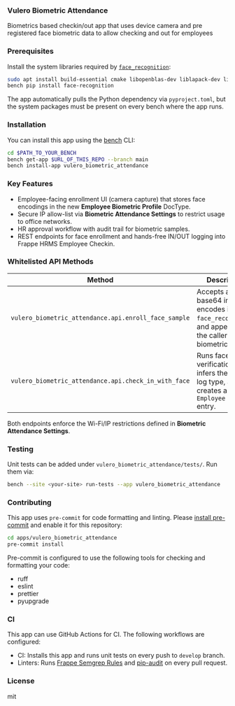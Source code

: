### Vulero Biometric Attendance

Biometrics based checkin/out app that uses device camera and pre registered face biometric data to allow checking and out for employees

### Prerequisites

Install the system libraries required by [`face_recognition`](https://github.com/ageitgey/face_recognition):

```bash
sudo apt install build-essential cmake libopenblas-dev liblapack-dev libjpeg-dev libboost-all-dev
bench pip install face-recognition
```

The app automatically pulls the Python dependency via `pyproject.toml`, but the system packages must be present on every bench where the app runs.

### Installation

You can install this app using the [bench](https://github.com/frappe/bench) CLI:

```bash
cd $PATH_TO_YOUR_BENCH
bench get-app $URL_OF_THIS_REPO --branch main
bench install-app vulero_biometric_attendance
```

### Key Features

- Employee-facing enrollment UI (camera capture) that stores face encodings in the new **Employee Biometric Profile** DocType.
- Secure IP allow-list via **Biometric Attendance Settings** to restrict usage to office networks.
- HR approval workflow with audit trail for biometric samples.
- REST endpoints for face enrollment and hands-free IN/OUT logging into Frappe HRMS Employee Checkin.

### Whitelisted API Methods

| Method | Description |
| --- | --- |
| `vulero_biometric_attendance.api.enroll_face_sample` | Accepts a base64 image, encodes it with `face_recognition`, and appends it to the caller's biometric profile. |
| `vulero_biometric_attendance.api.check_in_with_face` | Runs face verification, infers the next log type, and creates an `Employee Checkin` entry. |

Both endpoints enforce the Wi-Fi/IP restrictions defined in **Biometric Attendance Settings**.

### Testing

Unit tests can be added under `vulero_biometric_attendance/tests/`. Run them via:

```bash
bench --site <your-site> run-tests --app vulero_biometric_attendance
```

### Contributing

This app uses `pre-commit` for code formatting and linting. Please [install pre-commit](https://pre-commit.com/#installation) and enable it for this repository:

```bash
cd apps/vulero_biometric_attendance
pre-commit install
```

Pre-commit is configured to use the following tools for checking and formatting your code:

- ruff
- eslint
- prettier
- pyupgrade
### CI

This app can use GitHub Actions for CI. The following workflows are configured:

- CI: Installs this app and runs unit tests on every push to `develop` branch.
- Linters: Runs [Frappe Semgrep Rules](https://github.com/frappe/semgrep-rules) and [pip-audit](https://pypi.org/project/pip-audit/) on every pull request.


### License

mit
